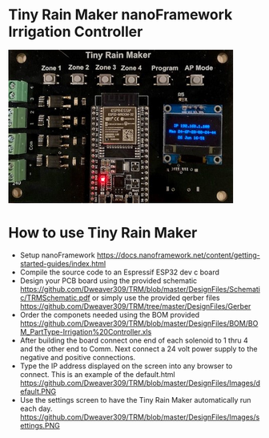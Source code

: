 # Tiny Rain Maker nanoFramework Irrigation Controller
![ScreenShot](https://github.com/Dweaver309/TRM/blob/master/DesignFiles/Images/TRMNoSdCard.jpg )

#  How to use Tiny Rain Maker 
* Setup nanoFramework https://docs.nanoframework.net/content/getting-started-guides/index.html
* Compile the source code to an Espressif ESP32 dev c board
* Design your PCB board using the provided schematic  https://github.com/Dweaver309/TRM/blob/master/DesignFiles/Schematic/TRMSchematic.pdf
or simply use the provided qerber files https://github.com/Dweaver309/TRM/tree/master/DesignFiles/Gerber
* Order the componets needed using the BOM provided https://github.com/Dweaver309/TRM/blob/master/DesignFiles/BOM/BOM_PartType-Irrigation%20Controller.xls
* After building the board connect one end of each solenoid to 1 thru 4 and the other end to Comm. Next connect 
a 24 volt power supply to the negative and positive connections.
* Type the IP address displayed on the screen into any browser to connect. This is an example of the default.html https://github.com/Dweaver309/TRM/blob/master/DesignFiles/Images/default.PNG 
* Use the settings screen to have the  Tiny Rain Maker automatically run each day. https://github.com/Dweaver309/TRM/blob/master/DesignFiles/Images/settings.PNG

